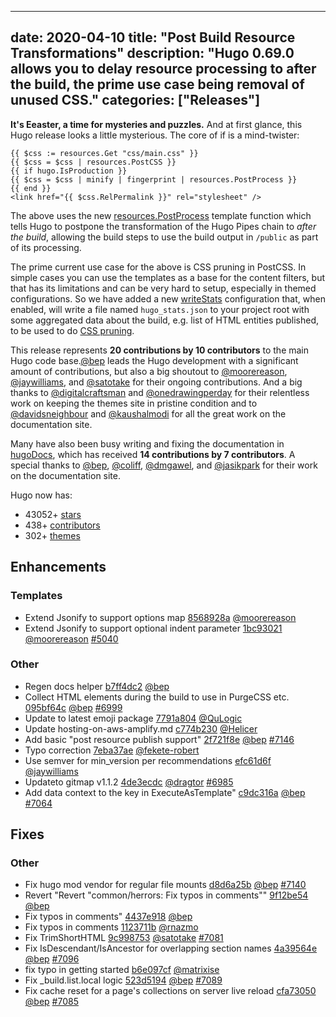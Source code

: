 
---
date: 2020-04-10
title: "Post Build Resource Transformations"
description: "Hugo 0.69.0 allows you to delay resource processing to after the build, the prime use case being removal of unused CSS."
categories: ["Releases"]
---

**It's Eeaster, a time for mysteries and puzzles.** And at first glance, this Hugo release looks a little mysterious. The core of if is a mind-twister:

```go-html-template
{{ $css := resources.Get "css/main.css" }}
{{ $css = $css | resources.PostCSS }}
{{ if hugo.IsProduction }}
{{ $css = $css | minify | fingerprint | resources.PostProcess }}
{{ end }}
<link href="{{ $css.RelPermalink }}" rel="stylesheet" />
```

The above uses the new [resources.PostProcess](https://gohugo.io/hugo-pipes/postprocess/) template function which tells Hugo to postpone the transformation of the Hugo Pipes chain to _after the build_, allowing the build steps to use the build output in `/public` as part of its processing.

The prime current use case for the above is CSS pruning in PostCSS. In simple cases you can use the templates as a base for the content filters, but that has its limitations and can be very hard to setup, especially in themed configurations. So we have added a new [writeStats](https://gohugo.io/getting-started/configuration/#configure-build) configuration that, when enabled, will write a file named `hugo_stats.json` to your project root with some aggregated data about the build, e.g. list of HTML entities published, to be used to do [CSS pruning](https://gohugo.io/hugo-pipes/postprocess/#css-purging-with-postcss). 

This release represents **20 contributions by 10 contributors** to the main Hugo code base.[@bep](https://github.com/bep) leads the Hugo development with a significant amount of contributions, but also a big shoutout to [@moorereason](https://github.com/moorereason), [@jaywilliams](https://github.com/jaywilliams), and [@satotake](https://github.com/satotake) for their ongoing contributions.
And a big thanks to [@digitalcraftsman](https://github.com/digitalcraftsman) and [@onedrawingperday](https://github.com/onedrawingperday) for their relentless work on keeping the themes site in pristine condition and to [@davidsneighbour](https://github.com/davidsneighbour) and [@kaushalmodi](https://github.com/kaushalmodi) for all the great work on the documentation site.

Many have also been busy writing and fixing the documentation in [hugoDocs](https://github.com/gohugoio/hugoDocs), 
which has received **14 contributions by 7 contributors**. A special thanks to [@bep](https://github.com/bep), [@coliff](https://github.com/coliff), [@dmgawel](https://github.com/dmgawel), and [@jasikpark](https://github.com/jasikpark) for their work on the documentation site.


Hugo now has:

* 43052+ [stars](https://github.com/gohugoio/hugo/stargazers)
* 438+ [contributors](https://github.com/gohugoio/hugo/graphs/contributors)
* 302+ [themes](http://themes.gohugo.io/)

## Enhancements

### Templates

* Extend Jsonify to support options map [8568928a](https://github.com/gohugoio/hugo/commit/8568928aa8e82a6bd7de4555c3703d8835fbd25b) [@moorereason](https://github.com/moorereason) 
* Extend Jsonify to support optional indent parameter [1bc93021](https://github.com/gohugoio/hugo/commit/1bc93021e3dca6405628f6fdd2dc32cff9c9836c) [@moorereason](https://github.com/moorereason) [#5040](https://github.com/gohugoio/hugo/issues/5040)

### Other

* Regen docs helper [b7ff4dc2](https://github.com/gohugoio/hugo/commit/b7ff4dc23e6314fd09ee2c1e24cde96fc833164e) [@bep](https://github.com/bep) 
* Collect HTML elements during the build to use in PurgeCSS etc. [095bf64c](https://github.com/gohugoio/hugo/commit/095bf64c99f57efe083540a50e658808a0a1c32b) [@bep](https://github.com/bep) [#6999](https://github.com/gohugoio/hugo/issues/6999)
* Update to latest emoji package [7791a804](https://github.com/gohugoio/hugo/commit/7791a804e2179667617b3b145b0fe7eba17627a1) [@QuLogic](https://github.com/QuLogic) 
* Update hosting-on-aws-amplify.md [c774b230](https://github.com/gohugoio/hugo/commit/c774b230e941902675af081f118ea206a4f2a04e) [@Helicer](https://github.com/Helicer) 
* Add basic "post resource publish support" [2f721f8e](https://github.com/gohugoio/hugo/commit/2f721f8ec69c52202815cd1b543ca4bf535c0901) [@bep](https://github.com/bep) [#7146](https://github.com/gohugoio/hugo/issues/7146)
* Typo correction [7eba37ae](https://github.com/gohugoio/hugo/commit/7eba37ae9b8653be4fc21a0dbbc6f35ca5b9280e) [@fekete-robert](https://github.com/fekete-robert) 
* Use semver for min_version per recommendations [efc61d6f](https://github.com/gohugoio/hugo/commit/efc61d6f3b9f5fb294411ac1dc872b8fc5bdbacb) [@jaywilliams](https://github.com/jaywilliams) 
* Updateto gitmap v1.1.2 [4de3ecdc](https://github.com/gohugoio/hugo/commit/4de3ecdc2658ffd54d2b5073c5ff303b4bf29383) [@dragtor](https://github.com/dragtor) [#6985](https://github.com/gohugoio/hugo/issues/6985)
* Add data context to the key in ExecuteAsTemplate" [c9dc316a](https://github.com/gohugoio/hugo/commit/c9dc316ad160e78c9dff4e75313db4cac8ea6414) [@bep](https://github.com/bep) [#7064](https://github.com/gohugoio/hugo/issues/7064)

## Fixes

### Other

* Fix hugo mod vendor for regular file mounts [d8d6a25b](https://github.com/gohugoio/hugo/commit/d8d6a25b5755bedaf90261a1539dc37a2f05c3df) [@bep](https://github.com/bep) [#7140](https://github.com/gohugoio/hugo/issues/7140)
* Revert "Revert "common/herrors: Fix typos in comments"" [9f12be54](https://github.com/gohugoio/hugo/commit/9f12be54ee84f24efdf7c58f05867e8d0dea2ccb) [@bep](https://github.com/bep) 
* Fix typos in comments" [4437e918](https://github.com/gohugoio/hugo/commit/4437e918cdab1d84f2f184fe71e5dac14aa48897) [@bep](https://github.com/bep) 
* Fix typos in comments [1123711b](https://github.com/gohugoio/hugo/commit/1123711b0979b1647d7c486f67af7503afb11abb) [@rnazmo](https://github.com/rnazmo) 
* Fix TrimShortHTML [9c998753](https://github.com/gohugoio/hugo/commit/9c9987535f98714c8a4ec98903f54233735ef0e4) [@satotake](https://github.com/satotake) [#7081](https://github.com/gohugoio/hugo/issues/7081)
* Fix IsDescendant/IsAncestor for overlapping section names [4a39564e](https://github.com/gohugoio/hugo/commit/4a39564efe7b02a685598ae9dbae95e2326c0230) [@bep](https://github.com/bep) [#7096](https://github.com/gohugoio/hugo/issues/7096)
* fix typo in getting started [b6e097cf](https://github.com/gohugoio/hugo/commit/b6e097cfe65ecd1d47c805969082e6805563612b) [@matrixise](https://github.com/matrixise) 
* Fix _build.list.local logic [523d5194](https://github.com/gohugoio/hugo/commit/523d51948fc20e2afb4721b43203c5ab696ae220) [@bep](https://github.com/bep) [#7089](https://github.com/gohugoio/hugo/issues/7089)
* Fix cache reset for a page's collections on server live reload [cfa73050](https://github.com/gohugoio/hugo/commit/cfa73050a49b2646fe3557cefa0ed31989b0eeeb) [@bep](https://github.com/bep) [#7085](https://github.com/gohugoio/hugo/issues/7085)





